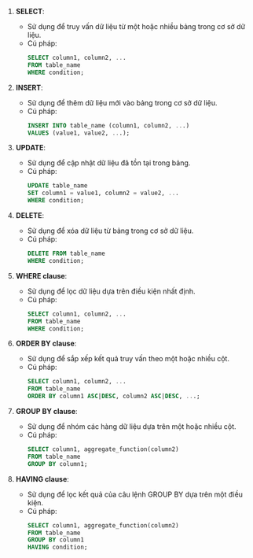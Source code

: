 1. **SELECT**:

   - Sử dụng để truy vấn dữ liệu từ một hoặc nhiều bảng trong cơ sở dữ liệu.
   - Cú pháp:
     ```sql
     SELECT column1, column2, ...
     FROM table_name
     WHERE condition;
     ```

2. **INSERT**:

   - Sử dụng để thêm dữ liệu mới vào bảng trong cơ sở dữ liệu.
   - Cú pháp:
     ```sql
     INSERT INTO table_name (column1, column2, ...)
     VALUES (value1, value2, ...);
     ```

3. **UPDATE**:

   - Sử dụng để cập nhật dữ liệu đã tồn tại trong bảng.
   - Cú pháp:
     ```sql
     UPDATE table_name
     SET column1 = value1, column2 = value2, ...
     WHERE condition;
     ```

4. **DELETE**:

   - Sử dụng để xóa dữ liệu từ bảng trong cơ sở dữ liệu.
   - Cú pháp:
     ```sql
     DELETE FROM table_name
     WHERE condition;
     ```

5. **WHERE clause**:

   - Sử dụng để lọc dữ liệu dựa trên điều kiện nhất định.
   - Cú pháp:
     ```sql
     SELECT column1, column2, ...
     FROM table_name
     WHERE condition;
     ```

6. **ORDER BY clause**:

   - Sử dụng để sắp xếp kết quả truy vấn theo một hoặc nhiều cột.
   - Cú pháp:
     ```sql
     SELECT column1, column2, ...
     FROM table_name
     ORDER BY column1 ASC|DESC, column2 ASC|DESC, ...;
     ```

7. **GROUP BY clause**:

   - Sử dụng để nhóm các hàng dữ liệu dựa trên một hoặc nhiều cột.
   - Cú pháp:
     ```sql
     SELECT column1, aggregate_function(column2)
     FROM table_name
     GROUP BY column1;
     ```

8. **HAVING clause**:
   - Sử dụng để lọc kết quả của câu lệnh GROUP BY dựa trên một điều kiện.
   - Cú pháp:
     ```sql
     SELECT column1, aggregate_function(column2)
     FROM table_name
     GROUP BY column1
     HAVING condition;
     ```
